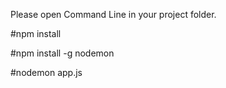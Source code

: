Please open Command Line in your project folder.<p>
#npm install<p>
#npm install -g nodemon<p>
#nodemon app.js<p>